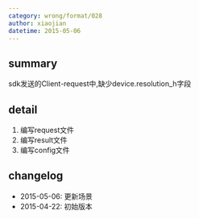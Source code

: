 ```yaml
---
category: wrong/format/028
author: xiaojian
datetime: 2015-05-06
---
```


## summary

sdk发送的Client-request中,缺少device.resolution_h字段

## detail

1. 编写request文件
2. 编写result文件
3. 编写config文件

## changelog

- 2015-05-06: 更新场景
- 2015-04-22: 初始版本
